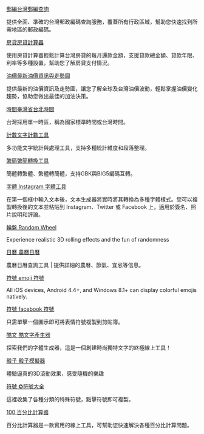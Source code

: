 <a href="https://zip.886life.com/" class="text-decoration-none"> 郵編台灣郵編查詢 </a> 
<p class="article-excerpt">
	提供全面、準確的台灣郵政編碼查詢服務，覆蓋所有行政區域，幫助您快速找到所需地區的郵政編碼。
</p>
<a href="https://886life.com/tools/fangdai.html" class="text-decoration-none"> 房貸房貸計算器 </a> 
<p class="article-excerpt">
	使用房貸計算器輕鬆計算台灣房貸的每月還款金額，支援貸款總金額、貸款年限、利率等多種設置，幫助您了解房貸支付情況。
</p>
<a href="https://886life.com/tools/youjia.html" class="text-decoration-none"> 油價最新油價資訊與走勢圖 </a> 
<p class="article-excerpt">
	提供最新的油價資訊及走勢圖，讓您了解全球及台灣油價波動，輕鬆掌握油價變化趨勢，協助您做出最佳的加油決策。
</p>
<a href="https://time.886life.com/tw/taipei/" class="text-decoration-none"> 時間臺灣省台北時間 </a> 
<p class="article-excerpt">
	台灣採用單一時區，稱為國家標準時間或台灣時間。
</p>
<a href="https://886life.com/tools/wordcount.html" class="text-decoration-none"> 計數文字計數工具 </a> 
<p class="article-excerpt">
	多功能文字統計與處理工具，支持多種統計維度和段落整理。
</p>
<a href="https://886life.com/tools/gbk-big5-gb2312-utf8.html" class="text-decoration-none"> 繁簡繁簡轉換工具 </a> 
<p class="article-excerpt">
	簡體轉繁體、繁體轉簡體，支持GBK與BIG5編碼互轉。
</p>
<a href="https://instagram.886life.com/tw/" class="text-decoration-none"> 字體&nbsp;Instagram 字體工具 </a> 
<p class="article-excerpt">
	在第一個框中輸入文本後，文本生成器將實時將其轉換為多種字體樣式。您可以複製轉換後的文本並粘貼到 Instagram、Twitter 或 Facebook 上，適用於簽名、照片說明和評論。
</p>
<a href="https://random-wheel.886life.com/" class="text-decoration-none"> 輪盤&nbsp;Random Wheel </a> 
<p class="article-excerpt">
	Experience realistic 3D rolling effects and the fun of randomness
</p>
<a href="https://rili.886life.com/" class="text-decoration-none"> 日曆&nbsp;農曆日曆 </a> 
<p class="article-excerpt">
	農曆日曆查詢工具 | 提供詳細的農曆、節氣、宜忌等信息。
</p>
<a href="https://emoji.886life.com/" class="text-decoration-none"> 符號&nbsp;emoji 符號 </a> 
<p class="article-excerpt">
	All iOS devices, Android 4.4+, and Windows 8.1+ can display colorful emojis natively.
</p>
<a href="https://x-symbols.886life.com/" class="text-decoration-none"> 符號&nbsp;facebook 符號 </a> 
<p class="article-excerpt">
	只需單擊一個圖示即可將表情符號複製到剪貼簿。
</p>
<a href="https://cool-text.886life.com/" class="text-decoration-none"> 酷文&nbsp;酷文字產生器 </a> 
<p class="article-excerpt">
	探索我們的字體生成器，這是一個創建時尚獨特文字的終極線上工具！
</p>
<a href="https://random-dice.886life.com/" class="text-decoration-none"> 骰子&nbsp;骰子模擬器 </a> 
<p class="article-excerpt">
	體驗逼真的3D滾動效果，感受隨機的樂趣
</p>
<a href="https://symbol.886life.com/" class="text-decoration-none"> 符號&nbsp;✪符號大全 </a> 
<p class="article-excerpt">
	這裡收集了各種分類的特殊符號，點擊符號即可複製。
</p>
<a href="https://100.886life.com/tw/" class="text-decoration-none"> 100&nbsp;百分比計算器 </a> 
<p class="article-excerpt">
	百分比計算器是一款實用的線上工具，可幫助您快速解決各種百分比計算問題。
</p>
